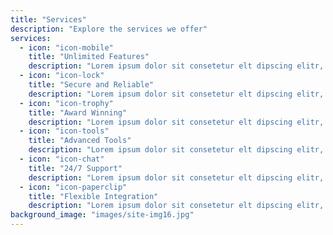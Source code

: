 ```yaml
---
title: "Services"
description: "Explore the services we offer"
services:
  - icon: "icon-mobile"
    title: "Unlimited Features"
    description: "Lorem ipsum dolor sit consetetur elt dipscing elitr, sed diam nonumy sit mod mpor invidunt utars labore."
  - icon: "icon-lock"
    title: "Secure and Reliable"
    description: "Lorem ipsum dolor sit consetetur elt dipscing elitr, sed diam nonumy sit mod mpor invidunt utars labore."
  - icon: "icon-trophy"
    title: "Award Winning"
    description: "Lorem ipsum dolor sit consetetur elt dipscing elitr, sed diam nonumy sit mod mpor invidunt utars labore."
  - icon: "icon-tools"
    title: "Advanced Tools"
    description: "Lorem ipsum dolor sit consetetur elt dipscing elitr, sed diam nonumy sit mod mpor invidunt utars labore."
  - icon: "icon-chat"
    title: "24/7 Support"
    description: "Lorem ipsum dolor sit consetetur elt dipscing elitr, sed diam nonumy sit mod mpor invidunt utars labore."
  - icon: "icon-paperclip"
    title: "Flexible Integration"
    description: "Lorem ipsum dolor sit consetetur elt dipscing elitr, sed diam nonumy sit mod mpor invidunt utars labore."
background_image: "images/site-img16.jpg"
---
```

